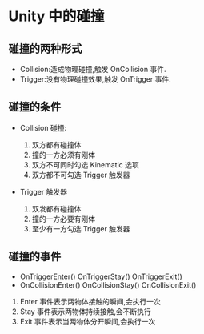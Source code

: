 # Unity 中的碰撞

## 碰撞的两种形式

- Collision:造成物理碰撞,触发 OnCollision 事件.
- Trigger:没有物理碰撞效果,触发 OnTrigger 事件.

## 碰撞的条件

- Collision 碰撞:

  1. 双方都有碰撞体
  2. 撞的一方必须有刚体
  3. 双方不可同时勾选 Kinematic 选项
  4. 双方都不可勾选 Trigger 触发器

- Trigger 触发器
  1. 双发都有碰撞体
  2. 撞的一方必要有刚体
  3. 至少有一方勾选 Trigger 触发器

## 碰撞的事件

- OnTriggerEnter() OnTriggerStay() OnTriggerExit()
- OnCollisionEnter() OnCollisionStay() OnCollisionExit()

1. Enter 事件表示两物体接触的瞬间,会执行一次
2. Stay 事件表示两物体持续接触,会不断执行
3. Exit 事件表示当两物体分开瞬间,会执行一次
